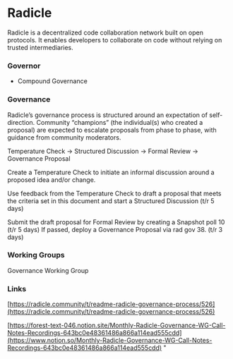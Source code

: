 # Radicle

Radicle is a decentralized code collaboration network built on open protocols. It enables developers to collaborate on code without relying on trusted intermediaries. 

### Governor

- Compound Governance

### Governance

Radicle’s governance process is structured around an expectation of self-direction. Community “champions” (the individual(s) who created a proposal) are expected to escalate proposals from phase to phase, with guidance from community moderators.

Temperature Check → Structured Discussion → Formal Review → Governance Proposal

Create a Temperature Check to initiate an informal discussion around a proposed idea and/or change.

Use feedback from the Temperature Check to draft a proposal that meets the criteria set in this document and start a Structured Discussion (t/r 5 days)

Submit the draft proposal for Formal Review by creating a Snapshot poll 10 (t/r 5 days)
If passed, deploy a Governance Proposal via rad gov 38. (t/r 3 days) 

### Working Groups

Governance Working Group 

### Links

[https://radicle.community/t/readme-radicle-governance-process/526](https://radicle.community/t/readme-radicle-governance-process/526)

[https://forest-text-046.notion.site/Monthly-Radicle-Governance-WG-Call-Notes-Recordings-643bc0e48361486a866a114ead555cdd](https://www.notion.so/Monthly-Radicle-Governance-WG-Call-Notes-Recordings-643bc0e48361486a866a114ead555cdd) "